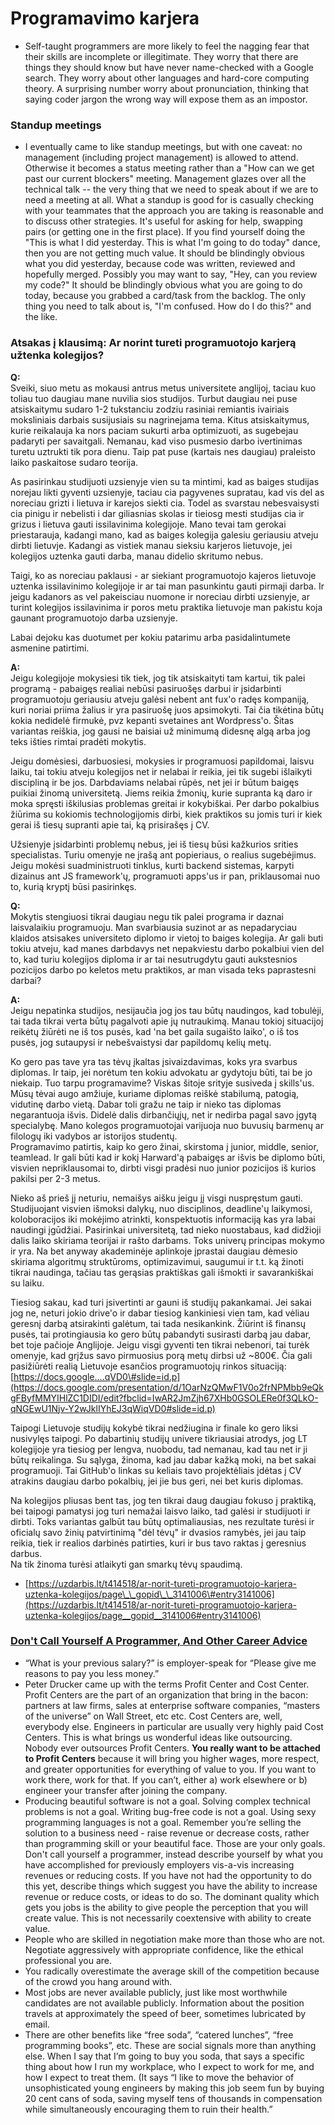 # Programavimo karjera

* Self-taught programmers are more likely to feel the nagging fear that their skills are incomplete or illegitimate. They worry that there are things they should know but have never name-checked with a Google search. They worry about other languages and hard-core computing theory. A surprising number worry about pronunciation, thinking that saying coder jargon the wrong way will expose them as an impostor.

### Standup meetings

* I eventually came to like standup meetings, but with one caveat: no management \(including project management\) is allowed to attend. Otherwise it becomes a status meeting rather than a "How can we get past our current blockers" meeting. Management glazes over all the technical talk -- the very thing that we need to speak about if we are to need a meeting at all. What a standup is good for is casually checking with your teammates that the approach you are taking is reasonable and to discuss other strategies. It's useful for asking for help, swapping pairs \(or getting one in the first place\). If you find yourself doing the "This is what I did yesterday. This is what I'm going to do today" dance, then you are not getting much value. It should be blindingly obvious what you did yesterday, because code was written, reviewed and hopefully merged. Possibly you may want to say, "Hey, can you review my code?" It should be blindingly obvious what you are going to do today, because you grabbed a card/task from the backlog. The only thing you need to talk about is, "I'm confused. How do I do this?" and the like.

### Atsakas į klausimą:  **Ar norint tureti programuotojo karjerą užtenka kolegijos?**

**Q:**   
Sveiki, siuo metu as mokausi antrus metus universitete anglijoj, taciau kuo toliau tuo daugiau mane nuvilia sios studijos. Turbut daugiau nei puse atsiskaitymu sudaro 1-2 tukstanciu zodziu rasiniai remiantis ivairiais moksliniais darbais susijusiais su nagrinejama tema. Kitus atsiskaitymus, kurie reikalauja ka nors paciam sukurti arba optimizuoti, as sugebejau padaryti per savaitgali. Nemanau, kad viso pusmesio darbo ivertinimas turetu uztrukti tik pora dienu. Taip pat puse \(kartais nes daugiau\) praleisto laiko paskaitose sudaro teorija.

As pasirinkau studijuoti uzsienyje vien su ta mintimi, kad as baiges studijas norejau likti gyventi uzsienyje, taciau cia pagyvenes supratau, kad vis del as noreciau grizti i lietuva ir karejos siekti cia. Todel as svarstau nebesvaisysti cia pinigu ir nebelisti i dar giliasnias skolas ir tieiosg mesti studijas cia ir grizus i lietuva gauti issilavinima kolegijoje. Mano tevai tam gerokai priestarauja, kadangi mano, kad as baiges kolegija galesiu geriausiu atveju dirbti lietuvje. Kadangi as vistiek manau sieksiu karjeros lietuvoje, jei kolegijos uztenka gauti darba, manau didelio skritumo nebus.

Taigi, ko as noreciau paklausi - ar siekiant programuotojo kajeros lietuvoje uztenka issilavinimo kolegijoje ir ar tai man pasunkintu gauti pirmaji darba. Ir jeigu kadanors as vel pakeisciau nuomone ir noreciau dirbti uzsienyje, ar turint kolegijos issilavinima ir poros metu praktika lietuvoje man pakistu koja gaunant programuotojo darba uzsienyje.

Labai dejoku kas duotumet per kokiu patarimu arba pasidalintumete asmenine patirtimi.

**A:**   
Jeigu kolegijoje mokysiesi tik tiek, jog tik atsiskaityti tam kartui, tik palei programą - pabaigęs realiai nebūsi pasiruošęs darbui ir įsidarbinti programuotoju geriausiu atveju galėsi nebent ant fux'o radęs kompaniją, kuri noriai priima žalius ir yra pasiruošę juos apsimokyti. Tai čia tikėtina būtų kokia nedidelė firmukė, pvz kepanti svetaines ant Wordpress'o. Šitas variantas reiškia, jog gausi ne baisiai už minimumą didesnę algą arba jog teks išties rimtai pradėti mokytis.

Jeigu domėsiesi, darbuosiesi, mokysies ir programuosi papildomai, laisvu laiku, tai tokiu atveju kolegijos net ir nelabai ir reikia, jei tik sugebi išlaikyti discipliną ir be jos. Darbdaviams nelabai rūpės, net jei ir būtum baigęs puikiai žinomą universitetą. Jiems reikia žmonių, kurie supranta ką daro ir moka spręsti iškilusias problemas greitai ir kokybiškai. Per darbo pokalbius žiūrima su kokiomis technologijomis dirbi, kiek praktikos su jomis turi ir kiek gerai iš tiesų supranti apie tai, ką prisirašęs į CV.

Užsienyje įsidarbinti problemų nebus, jei iš tiesų būsi kažkurios srities specialistas. Turiu omenyje ne įrašą ant popieriaus, o realius sugebėjimus. Jeigu mokėsi suadministruoti tinklus, kurti backend sistemas, karpyti dizainus ant JS framework'ų, programuoti apps'us ir pan, priklausomai nuo to, kurią kryptį būsi pasirinkęs.

**Q:**   
Mokytis stengiuosi tikrai daugiau negu tik palei programa ir daznai laisvalaikiu programuoju. Man svarbiausia suzinot ar as nepadaryciau klaidos atsisakes universiteto diplomo ir vietoj to baiges kolegija. Ar gali buti tokiu atveju, kad manes darbdavys net nepakviestu darbo pokalbiui vien del to, kad turiu kolegijos diploma ir ar tai nesutrugdytu gauti aukstesnios pozicijos darbo po keletos metu praktikos, ar man visada teks paprastesni darbai?

**A:**   
Jeigu nepatinka studijos, nesijaučia jog jos tau būtų naudingos, kad tobulėji, tai tada tikrai verta būtų pagalvoti apie jų nutraukimą. Manau tokioj situacijoj reikėtų žiūrėti ne iš tos pusės, kad 'na bet gaila sugaišto laiko', o iš tos pusės, jog sutaupysi ir nebešvaistysi dar papildomų kelių metų.  
  
Ko gero pas tave yra tas tėvų įkaltas įsivaizdavimas, koks yra svarbus diplomas. Ir taip, jei norėtum ten kokiu advokatu ar gydytoju būti, tai be jo niekaip. Tuo tarpu programavime? Viskas šitoje srityje susiveda į skills'us. Mūsų tėvai augo amžiuje, kuriame diplomas reiškė stabilumą, patogią, vidutinę darbo vietą. Dabar toli gražu ne taip ir nieko tas diplomas negarantuoja išvis. Didelė dalis dirbančiųjų, net ir nedirba pagal savo įgytą specialybę. Mano kolegos programuotojai varijuoja nuo buvusių barmenų ar filologų iki vadybos ar istorijos studentų.  
Programavimo patirtis, kaip ko gero žinai, skirstoma į junior, middle, senior, teamlead. Ir gali būti kad ir kokį Harward'ą pabaigęs ar išvis be diplomo būti, visvien nepriklausomai to, dirbti visgi pradėsi nuo junior pozicijos iš kurios pakilsi per 2-3 metus.  
  
Nieko aš prieš jį neturiu, nemaišys aišku jeigu jį visgi nuspręstum gauti. Studijuojant visvien išmoksi dalykų, nuo disciplinos, deadline'ų laikymosi, koloboracijos iki mokėjimo atrinkti, konspektuotis informaciją kas yra labai naudingi įgūdžiai. Pasirinkai universitetą, tad nieko nuostabaus, kad didžioji dalis laiko skiriama teorijai ir rašto darbams. Toks univerų principas mokymo ir yra. Na bet anyway akademinėje aplinkoje įprastai daugiau dėmesio skiriama algoritmų struktūroms, optimizavimui, saugumui ir t.t. ką žinoti tikrai naudinga, tačiau tas gerąsias praktiškas gali išmokti ir savarankiškai su laiku.  
  
Tiesiog sakau, kad turi įsivertinti ar gauni iš studijų pakankamai. Jei sakai jog ne, neturi jokio drive'o ir dabar tiesiog kankiniesi vien tam, kad vėliau geresnį darbą atsirakinti galėtum, tai tada nesikankink. Žiūrint iš finansų pusės, tai protingiausia ko gero būtų pabandyti susirasti darbą jau dabar, bet toje pačioje Anglijoje. Jeigu visgi gyventi ten tikrai nebenori, tai turėk omenyje, kad grįžus savo pirmuosius porą metų dirbsi už ~800€. Čia gali pasižiūrėti realią Lietuvoje esančios programuotojų rinkos situaciją: [https://docs.google....qVD0\#slide=id.p](https://docs.google.com/presentation/d/1OarNzQMwF1V0o2frNPMbb9eQkgFByfMMYIHlZC1DIDI/edit?fbclid=IwAR2JmZjh67XHb0GSOLERe0f3QLkO-qNGEwU1Njv-Y2wJklIYhEJ3qWiqVD0#slide=id.p)  
  
Taipogi Lietuvoje studijų kokybė tikrai nedžiugina ir finale ko gero liksi nusivylęs taipogi. Po dabartinių studijų univere tikriausiai atrodys, jog LT kolegijoje yra tiesiog per lengva, nuobodu, tad nemanau, kad tau net ir ji būtų reikalinga. Su sąlyga, žinoma, kad jau dabar kažką moki, na bet sakai programuoji. Tai GitHub'o linkas su keliais tavo projektėliais įdėtas į CV atrakins daugiau darbo pokalbių, jei jie bus geri, nei bet kuris diplomas.  
  
Na kolegijos pliusas bent tas, jog ten tikrai daug daugiau fokuso į praktiką, bei taipogi pamatysi jog turi nemažai laisvo laiko, tad galėsi ir studijuoti ir dirbti. Toks variantas galbūt tau būtų optimaliausias, nes rezultate turėsi ir oficialų savo žinių patvirtinimą "dėl tėvų" ir dvasios ramybės, jei jau taip reikia, tiek ir realios darbinės patirties, kuri ir bus tavo raktas į geresnius darbus.  
Na tik žinoma turėsi atlaikyti gan smarkų tėvų spaudimą.

* [https://uzdarbis.lt/t414518/ar-norit-tureti-programuotojo-karjera-uztenka-kolegijos/page\_\_gopid\_\_3141006\#entry3141006](https://uzdarbis.lt/t414518/ar-norit-tureti-programuotojo-karjera-uztenka-kolegijos/page__gopid__3141006#entry3141006)

### [Don't Call Yourself A Programmer, And Other Career Advice](https://www.kalzumeus.com/2011/10/28/dont-call-yourself-a-programmer/)

* “What is your previous salary?” is employer-speak for “Please give me reasons to pay you less money.”
* Peter Drucker came up with the terms Profit Center and Cost Center. Profit Centers are the part of an organization that bring in the bacon: partners at law firms, sales at enterprise software companies, “masters of the universe” on Wall Street, etc etc. Cost Centers are, well, everybody else. Engineers in particular are usually very highly paid Cost Centers. This is what brings us wonderful ideas like outsourcing. Nobody ever outsources Profit Centers. **You really want to be attached to Profit Centers** because it will bring you higher wages, more respect, and greater opportunities for everything of value to you. If you want to work there, work for that. If you can’t, either a\) work elsewhere or b\) engineer your transfer after joining the company.
* Producing beautiful software is not a goal. Solving complex technical problems is not a goal. Writing bug-free code is not a goal. Using sexy programming languages is not a goal. Remember you’re selling the solution to a business need - raise revenue or decrease costs, rather than programming skill or your beautiful face. Those are your only goals. Don't call yourself a programmer, instead describe yourself by what you have accomplished for previously employers vis-a-vis increasing revenues or reducing costs. If you have not had the opportunity to do this yet, describe things which suggest you have the ability to increase revenue or reduce costs, or ideas to do so. The dominant quality which gets you jobs is the ability to give people the perception that you will create value. This is not necessarily coextensive with ability to create value.
* People who are skilled in negotiation make more than those who are not. Negotiate aggressively with appropriate confidence, like the ethical professional you are.
* You radically overestimate the average skill of the competition because of the crowd you hang around with. 
* Most jobs are never available publicly, just like most worthwhile candidates are not available publicly. Information about the position travels at approximately the speed of beer, sometimes lubricated by email.
* There are other benefits like “free soda”, “catered lunches”, “free programming books”, etc. These are social signals more than anything else. When I say that I’m going to buy you soda, that says a specific thing about how I run my workplace, who I expect to work for me, and how I expect to treat them. \(It says “I like to move the behavior of unsophisticated young engineers by making this job seem fun by buying 20 cent cans of soda, saving myself tens of thousands in compensation while simultaneously encouraging them to ruin their health.”

